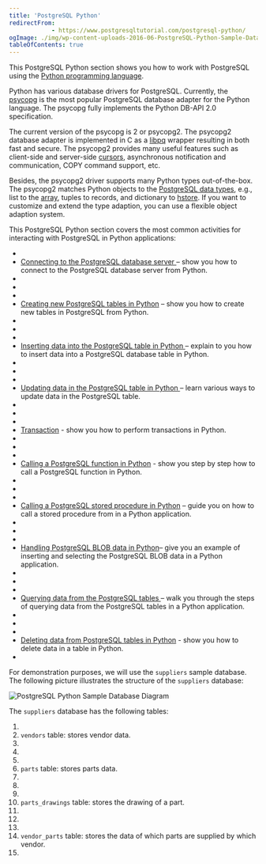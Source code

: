 ```yaml
---
title: 'PostgreSQL Python'
redirectFrom: 
            - https://www.postgresqltutorial.com/postgresql-python/
ogImage: ./img/wp-content-uploads-2016-06-PostgreSQL-Python-Sample-Database-Diagram.png
tableOfContents: true
---
```

<!-- wp:paragraph -->

This PostgreSQL Python section shows you how to work with PostgreSQL using the [Python programming language](https://www.pythontutorial.net/).

<!-- /wp:paragraph -->

<!-- wp:paragraph -->

Python has various database drivers for PostgreSQL. Currently, the [psycopg](http://initd.org/psycopg/) is the most popular PostgreSQL database adapter for the Python language. The psycopg fully implements the Python DB-API 2.0 specification.

<!-- /wp:paragraph -->

<!-- wp:paragraph -->

The current version of the psycopg is 2 or psycopg2. The psycopg2 database adapter is implemented in C as a [libpq](https://www.postgresql.org/docs/9.0/static/libpq.html) wrapper resulting in both fast and secure. The psycopg2 provides many useful features such as client-side and server-side [cursors](https://www.postgresqltutorial.com/postgresql-plpgsql/plpgsql-cursor/), asynchronous notification and communication, COPY command support, etc.

<!-- /wp:paragraph -->

<!-- wp:paragraph -->

Besides, the psycopg2 driver supports many Python types out-of-the-box. The psycopg2 matches Python objects to the [PostgreSQL data types](https://www.postgresqltutorial.com/postgresql-tutorial/postgresql-data-types/), e.g., list to the [array](https://www.postgresqltutorial.com/postgresql-tutorial/postgresql-array/), tuples to records, and dictionary to [hstore](https://www.postgresqltutorial.com/postgresql-tutorial/postgresql-hstore/). If you want to customize and extend the type adaption, you can use a flexible object adaption system.

<!-- /wp:paragraph -->

<!-- wp:paragraph -->

This PostgreSQL Python section covers the most common activities for interacting with PostgreSQL in Python applications:

<!-- /wp:paragraph -->

<!-- wp:list -->

- <!-- wp:list-item -->
- [Connecting to the PostgreSQL database server ](https://www.postgresqltutorial.com/postgresql-python/connect/)– show you how to connect to the PostgreSQL database server from Python.
- <!-- /wp:list-item -->
-
- <!-- wp:list-item -->
- [Creating new PostgreSQL tables in Python](https://www.postgresqltutorial.com/postgresql-python/create-tables/) – show you how to create new tables in PostgreSQL from Python.
- <!-- /wp:list-item -->
-
- <!-- wp:list-item -->
- [Inserting data into the PostgreSQL table in Python ](https://www.postgresqltutorial.com/postgresql-python/insert/)– explain to you how to insert data into a PostgreSQL database table in Python.
- <!-- /wp:list-item -->
-
- <!-- wp:list-item -->
- [Updating data in the PostgreSQL table in Python ](https://www.postgresqltutorial.com/postgresql-python/update/)– learn various ways to update data in the PostgreSQL table.
- <!-- /wp:list-item -->
-
- <!-- wp:list-item -->
- [Transaction](https://www.postgresqltutorial.com/postgresql-python/transaction/) - show you how to perform transactions in Python.
- <!-- /wp:list-item -->
-
- <!-- wp:list-item -->
- [Calling a PostgreSQL function in Python](https://www.postgresqltutorial.com/postgresql-python/postgresql-python-call-postgresql-functions/) - show you step by step how to call a PostgreSQL function in Python.
- <!-- /wp:list-item -->
-
- <!-- wp:list-item -->
- [Calling a PostgreSQL stored procedure in Python](https://www.postgresqltutorial.com/postgresql-python/call-stored-procedures/) – guide you on how to call a stored procedure from in a Python application.
- <!-- /wp:list-item -->
-
- <!-- wp:list-item -->
- [Handling PostgreSQL BLOB data in Python](https://www.postgresqltutorial.com/postgresql-python/blob/)– give you an example of inserting and selecting the PostgreSQL BLOB data in a Python application.
- <!-- /wp:list-item -->
-
- <!-- wp:list-item -->
- [Querying data from the PostgreSQL tables ](https://www.postgresqltutorial.com/postgresql-python/query/)– walk you through the steps of querying data from the PostgreSQL tables in a Python application.
- <!-- /wp:list-item -->
-
- <!-- wp:list-item -->
- [Deleting data from PostgreSQL tables in Python](https://www.postgresqltutorial.com/postgresql-python/delete/) - show you how to delete data in a table in Python.
- <!-- /wp:list-item -->

<!-- /wp:list -->

<!-- wp:paragraph -->

For demonstration purposes, we will use the `suppliers` sample database. The following picture illustrates the structure of the `suppliers` database:

<!-- /wp:paragraph -->

<!-- wp:image {"id":2076} -->

![PostgreSQL Python Sample Database Diagram](./img/wp-content-uploads-2016-06-PostgreSQL-Python-Sample-Database-Diagram.png)

<!-- /wp:image -->

<!-- wp:paragraph -->

The `suppliers` database has the following tables:

<!-- /wp:paragraph -->

<!-- wp:list {"ordered":true} -->

1. <!-- wp:list-item -->
2. `vendors` table: stores vendor data.
3. <!-- /wp:list-item -->
4.
5. <!-- wp:list-item -->
6. `parts` table: stores parts data.
7. <!-- /wp:list-item -->
8.
9. <!-- wp:list-item -->
10. `parts_drawings` table: stores the drawing of a part.
11. <!-- /wp:list-item -->
12.
13. <!-- wp:list-item -->
14. `vendor_parts` table: stores the data of which parts are supplied by which vendor.
15. <!-- /wp:list-item -->

<!-- /wp:list -->

